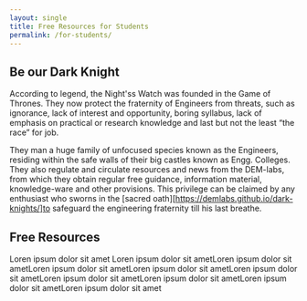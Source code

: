 ```yaml
---
layout: single
title: Free Resources for Students
permalink: /for-students/
---
```


## Be our Dark Knight

According to legend, the Night'ss Watch was founded in the Game of Thrones. They now protect the fraternity of Engineers from threats, such as ignorance, lack of interest and opportunity, boring syllabus, lack of emphasis on practical or research knowledge and last but not the least “the race” for job.

They man a huge family of unfocused species known as the Engineers, residing within the safe walls of their big castles known as Engg. Colleges. They also regulate and circulate resources and news from the DEM-labs, from which they obtain regular free guidance, information material, knowledge-ware and other provisions. This privilege can be claimed by any enthusiast who sworns in the [sacred oath][https://demlabs.github.io/dark-knights/]to safeguard the engineering fraternity till his last breathe.

## Free Resources
Loren ipsum dolor sit amet Loren ipsum dolor sit ametLoren ipsum dolor sit ametLoren ipsum dolor sit ametLoren ipsum dolor sit ametLoren ipsum dolor sit ametLoren ipsum dolor sit ametLoren ipsum dolor sit ametLoren ipsum dolor sit ametLoren ipsum dolor sit amet
